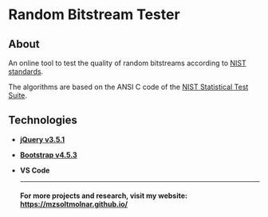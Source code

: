 # Random Bitstream Tester

## About

An online tool to test the quality of random bitstreams according to [NIST standards](https://nvlpubs.nist.gov/nistpubs/Legacy/SP/nistspecialpublication800-22r1a.pdf).

The algorithms are based on the ANSI C code of the [NIST Statistical Test Suite](https://csrc.nist.gov/Projects/Random-Bit-Generation/Documentation-and-Software).

## Technologies

- [**jQuery v3.5.1**](https://jquery.com/)

- [**Bootstrap v4.5.3**](https://getbootstrap.com/)

- **VS Code**

  <hr>
  
  #### For more projects and research, visit my website: https://mzsoltmolnar.github.io/
